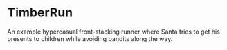 # TimberRun

An example hypercasual front-stacking runner where Santa tries to get his presents to children while avoiding bandits along the way.
